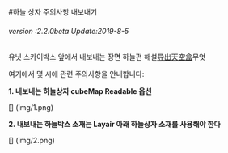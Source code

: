 #하늘 상자 주의사항 내보내기

###### *version :2.2.0beta   Update:2019-8-5*

유닛 스카이박스 앞에서 내보내는 장면 하늘편 해설[导出天空盒](https://ldc2.layabox.com/doc/?nav=zh-ts-4-4-2)무엇

여기에서 몇 시에 관련 주의사항을 안내합니다:

**1. 내보내는 하늘상자 cubeMap Readable 옵션**

[] (img/1.png)<br>



**2. 내보내는 하늘박스 소재는 Layair 아래 하늘상자 소재를 사용해야 한다**

[] (img/2.png)<br>